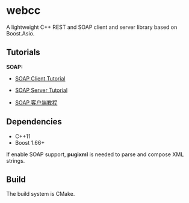# webcc

A lightweight C++ REST and SOAP client and server library based on Boost.Asio.

## Tutorials

**SOAP:**
- [SOAP Client Tutorial](doc/SoapClientTutorial.md)
- [SOAP Server Tutorial](doc/SoapServerTutorial.md)

- [SOAP 客户端教程](doc/SoapClientTutorial_zh-CN.md)

## Dependencies

- C++11
- Boost 1.66+

If enable SOAP support, **pugixml** is needed to parse and compose XML strings.

## Build

The build system is CMake.
